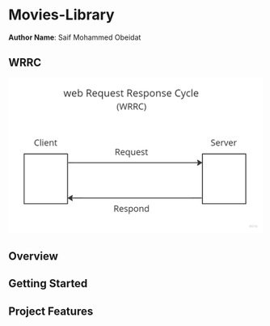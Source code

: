 # Movies-Library

**Author Name**: Saif Mohammed Obeidat

## WRRC

![Alt text](./images/cycle.jpg.jpg "WRRC")

## Overview

## Getting Started


## Project Features
<!-- What are the features included in you app -->